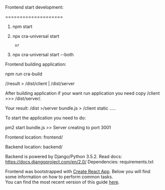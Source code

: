 Frontend start development: 

====================

1. npm start 

2. npx cra-universal start
   
        or

1. npx cra-universal start --both


Frontend building application:

npm run cra-build

//result > /dist/client |  /dist/server


After building application if your want run application you need copy /client >>> /dist/server/.

Your result:
   /dist
      >/server
       bundle.js
           > /client
               static 
               .....


To start the application you need to do:

   pm2 start bundle.js >> Server creating to port 3001



Frontend location:
frontend/

Backend location:
backend/

Backend is powered by Django/Python 3.5.2.
Read docs: https://docs.djangoproject.com/en/2.0/
Dependencies: requirements.txt


Frontend was bootstrapped with [Create React App](https://github.com/facebookincubator/create-react-app).
Below you will find some information on how to perform common tasks.<br>
You can find the most recent version of this guide [here](https://github.com/facebookincubator/create-react-app/blob/master/packages/react-scripts/template/README.md).

